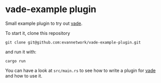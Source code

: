 # vade-example plugin

Small example plugin to try out [vade](https://crates.io/crates/vade).

To start it, clone this repository

`git clone git@github.com:evannetwork/vade-example-plugin.git`

and run it with:

`cargo run`

You can have a look at `src/main.rs` to see how to write a plugin for [vade](https://crates.io/crates/vade) and how to use it.
